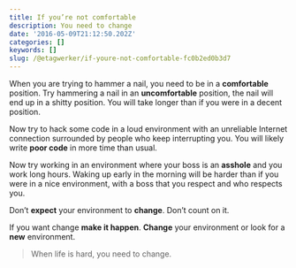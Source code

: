```yaml
---
title: If you’re not comfortable
description: You need to change
date: '2016-05-09T21:12:50.202Z'
categories: []
keywords: []
slug: /@etagwerker/if-youre-not-comfortable-fc0b2ed0b3d7
---
```


When you are trying to hammer a nail, you need to be in a **comfortable** position. Try hammering a nail in an **uncomfortable** position, the nail will end up in a shitty position. You will take longer than if you were in a decent position.

Now try to hack some code in a loud environment with an unreliable Internet connection surrounded by people who keep interrupting you. You will likely write **poor code** in more time than usual.

Now try working in an environment where your boss is an **asshole** and you work long hours. Waking up early in the morning will be harder than if you were in a nice environment, with a boss that you respect and who respects you.

Don’t **expect** your environment to **change**. Don’t count on it.

If you want change **make it happen**. **Change** your environment or look for a **new** environment.

> When life is hard, you need to change.